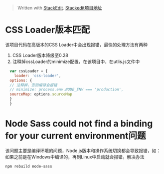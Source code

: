 


> Written with [StackEdit](https://stackedit.io/).
> [Stackedit项目地址](https://github.com/benweet/stackedit.git)
# CSS Loader版本匹配
该项目代码在高版本的CSS Loader中会出现报错，最快的处理方法有两种
1. CSS Loader版本降级至0.28
2. 注释掉cssLoader的minimize配置，在该项目中，在utlis.js文件中
```javascript
  var cssLoader = {  
    loader: 'css-loader',  
  options: {  
  // 注释掉，否则编译会报错  
  // minimize: process.env.NODE_ENV === 'production',  
  sourceMap: options.sourceMap  
  }  
  }  
```
# Node Sass could not find a binding for your current environment问题
该问题主要是编译环境的问题，Node.js版本和操作系统切换都会导致报错，如：如果之前是在Windows中编译的，再到Linux中启动就会报错。解决办法
```bash
npm rebuild node-sass
```

<!--stackedit_data:
eyJoaXN0b3J5IjpbMzU1NDAzNDg2XX0=
-->